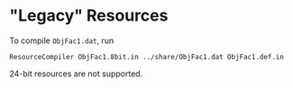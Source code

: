 
# "Legacy" Resources

To compile `ObjFac1.dat`, run

    ResourceCompiler ObjFac1.8bit.in ../share/ObjFac1.dat ObjFac1.def.in

24-bit resources are not supported.
